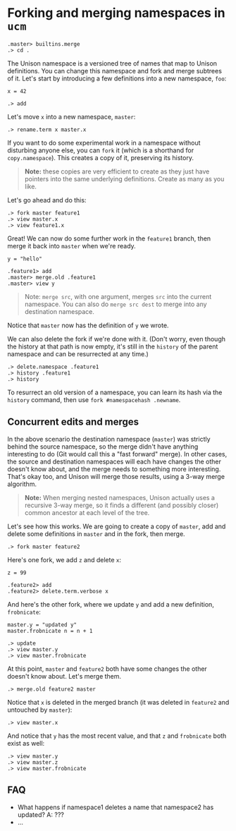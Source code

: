 # Forking and merging namespaces in `ucm`

```ucm:hide
.master> builtins.merge
.> cd .
```

The Unison namespace is a versioned tree of names that map to Unison definitions. You can change this namespace and fork and merge subtrees of it. Let's start by introducing a few definitions into a new namespace, `foo`:

```unison
x = 42
```

```ucm
.> add
```

Let's move `x` into a new namespace, `master`:

```ucm
.> rename.term x master.x
```

If you want to do some experimental work in a namespace without disturbing anyone else, you can `fork` it (which is a shorthand for `copy.namespace`). This creates a copy of it, preserving its history.

> __Note:__ these copies are very efficient to create as they just have pointers into the same underlying definitions. Create as many as you like.

Let's go ahead and do this:

```
.> fork master feature1
.> view master.x
.> view feature1.x
```

Great! We can now do some further work in the `feature1` branch, then merge it back into `master` when we're ready.

```unison
y = "hello"
```

```ucm
.feature1> add
.master> merge.old .feature1
.master> view y
```

> Note: `merge src`, with one argument, merges `src` into the current namespace. You can also do `merge src dest` to merge into any destination namespace.

Notice that `master` now has the definition of `y` we wrote.

We can also delete the fork if we're done with it. (Don't worry, even though the history at that path is now empty,
it's still in the `history` of the parent namespace and can be resurrected at any time.)

```ucm
.> delete.namespace .feature1
.> history .feature1
.> history
```

To resurrect an old version of a namespace, you can learn its hash via the `history` command, then use `fork #namespacehash .newname`.

## Concurrent edits and merges

In the above scenario the destination namespace (`master`) was strictly behind the source namespace, so the merge didn't have anything interesting to do (Git would call this a "fast forward" merge). In other cases, the source and destination namespaces will each have changes the other doesn't know about, and the merge needs to something more interesting. That's okay too, and Unison will merge those results, using a 3-way merge algorithm.

> __Note:__ When merging nested namespaces, Unison actually uses a recursive 3-way merge, so it finds a different (and possibly closer) common ancestor at each level of the tree.

Let's see how this works. We are going to create a copy of `master`, add and delete some definitions in `master` and in the fork, then merge.

```ucm
.> fork master feature2
```

Here's one fork, we add `z` and delete `x`:

```unison
z = 99
```

```ucm
.feature2> add
.feature2> delete.term.verbose x
```

And here's the other fork, where we update `y` and add a new definition, `frobnicate`:

```unison
master.y = "updated y"
master.frobnicate n = n + 1
```

```ucm
.> update
.> view master.y
.> view master.frobnicate
```

At this point, `master` and `feature2` both have some changes the other doesn't know about. Let's merge them.

```ucm
.> merge.old feature2 master
```

Notice that `x` is deleted in the merged branch (it was deleted in `feature2` and untouched by `master`):

```ucm:error
.> view master.x
```

And notice that `y` has the most recent value, and that `z` and `frobnicate` both exist as well:

```ucm
.> view master.y
.> view master.z
.> view master.frobnicate
```

## FAQ

* What happens if namespace1 deletes a name that namespace2 has updated? A: ???
* ...
